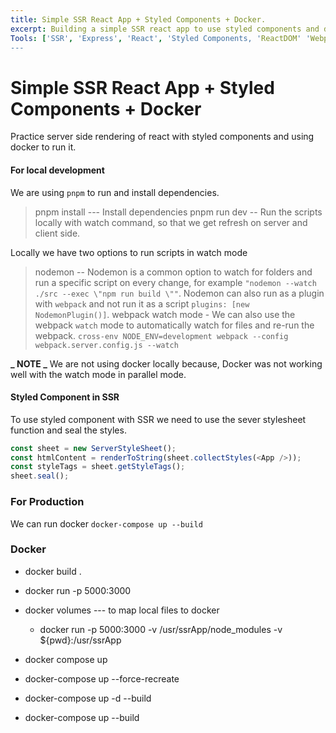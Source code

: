 ```yaml
---
title: Simple SSR React App + Styled Components + Docker.
excerpt: Building a simple SSR react app to use styled components and docker
Tools: ['SSR', 'Express', 'React', 'Styled Components, 'ReactDOM' 'Webpack', 'Docker']
---
```


# Simple SSR React App + Styled Components + Docker

Practice server side rendering of react with styled components and using docker to run it.

#### For local development

We are using `pnpm` to run and install dependencies.

> pnpm install --- Install dependencies
> pnpm run dev -- Run the scripts locally with watch command, so that we get refresh on server and client side.

Locally we have two options to run scripts in watch mode

> nodemon -- Nodemon is a common option to watch for folders and run a specific script on every change, for example `"nodemon --watch ./src --exec \"npm run build \""`. Nodemon can also run as a plugin with `webpack` and not run it as a script `plugins: [new NodemonPlugin()]`.
> webpack watch mode - We can also use the webpack `watch` mode to automatically watch for files and re-run the webpack.
> `cross-env NODE_ENV=development webpack --config webpack.server.config.js --watch`

**_ NOTE _**
We are not using docker locally because, Docker was not working well with the watch mode in parallel mode.

#### Styled Component in SSR

To use styled component with SSR we need to use the sever stylesheet function and seal the styles.

```js
const sheet = new ServerStyleSheet();
const htmlContent = renderToString(sheet.collectStyles(<App />));
const styleTags = sheet.getStyleTags();
sheet.seal();
```

### For Production

We can run docker `docker-compose up --build`

### Docker

- docker build . <imageId>
- docker run -p 5000:3000 <imageId>
- docker volumes --- to map local files to docker

  - docker run -p 5000:3000 -v /usr/ssrApp/node_modules -v ${pwd}:/usr/ssrApp <imageId>

- docker compose up
- docker-compose up --force-recreate
- docker-compose up -d --build
- docker-compose up --build
